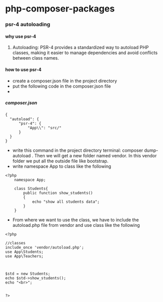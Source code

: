 # php-composer-packages


### psr-4 autoloading

#### why use psr-4
<ol>
  <li>Autoloading: PSR-4 provides a standardized way to autoload PHP classes, making it easier to manage dependencies and avoid conflicts between class names.</li>
</ol>

#### how to use psr-4

- create a composer.json file in the project directory
- put the following code in the composer.json file
- 
##### composer.json
```
{
  "autoload": {
      "psr-4": {
          "App\\": "src/"
      }
  }
}

```
- write this command in the project directory terminal: composer dump-autoload . Then we will get a new folder named vendor. In this vendor folder we put all the outside file like bootstrap.
- write namespace App to class like the following

```
<?php
    namespace App;

    class Students{
        public function show_students()
        {
            echo "show all students data";
        }
    }

```
- From where we want to use the class, we have to include the autoload.php file from vendor and use class like the following
```
<?php

//classes
include_once 'vendor/autoload.php';
use App\Students;
use App\Teachers;



$std = new Students;
echo $std->show_students();
echo "<br>";


?>

```












